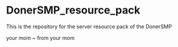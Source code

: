 # DonerSMP_resource_pack
This is the repository for the server resource pack of the DonerSMP





















your mom
~ from your mom
